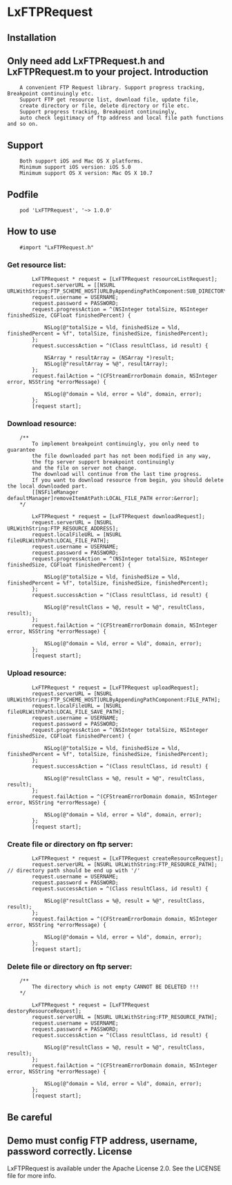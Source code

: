 LxFTPRequest
============
Installation
------------
Only need add LxFTPRequest.h and LxFTPRequest.m to your project.
Introduction
------------
        A convenient FTP Request library. Support progress tracking, Breakpoint continuingly etc.
        Support FTP get resource list, download file, update file, 
        create directory or file, delete directory or file etc.
        Support progress tracking, Breakpoint continuingly, 
        auto check legitimacy of ftp address and local file path functions and so on.
Support
------------
        Both support iOS and Mac OS X platforms.
        Minimum support iOS version: iOS 5.0
        Minimum support OS X version: Mac OS X 10.7
Podfile
------------
        pod 'LxFTPRequest', '~> 1.0.0'
How to use
-----------
        #import "LxFTPRequest.h"
### Get resource list:

            LxFTPRequest * request = [LxFTPRequest resourceListRequest];
            request.serverURL = [[NSURL URLWithString:FTP_SCHEME_HOST]URLByAppendingPathComponent:SUB_DIRECTORY];
            request.username = USERNAME;
            request.password = PASSWORD;
            request.progressAction = ^(NSInteger totalSize, NSInteger finishedSize, CGFloat finishedPercent) {
            
                NSLog(@"totalSize = %ld, finishedSize = %ld, finishedPercent = %f", totalSize, finishedSize, finishedPercent); 
            };
            request.successAction = ^(Class resultClass, id result) {
                               
                NSArray * resultArray = (NSArray *)result;
                NSLog(@"resultArray = %@", resultArray);  
            };
            request.failAction = ^(CFStreamErrorDomain domain, NSInteger error, NSString *errorMessage) {
            
                NSLog(@"domain = %ld, error = %ld", domain, error);
            };
            [request start];

### Download resource:

        /**
            To implement breakpoint continuingly, you only need to guarantee
            the file downloaded part has not been modified in any way, 
            the ftp server support breakpoint continuingly
            and the file on server not change. 
            The download will continue from the last time progress.
            If you want to download resource from begin, you should delete the local downloaded part.
            [[NSFileManager defaultManager]removeItemAtPath:LOCAL_FILE_PATH error:&error];
        */

            LxFTPRequest * request = [LxFTPRequest downloadRequest];
            request.serverURL = [NSURL URLWithString:FTP_RESOURCE_ADDRESS];
            request.localFileURL = [NSURL fileURLWithPath:LOCAL_FILE_PATH];
            request.username = USERNAME;
            request.password = PASSWORD;
            request.progressAction = ^(NSInteger totalSize, NSInteger finishedSize, CGFloat finishedPercent) {
                
                NSLog(@"totalSize = %ld, finishedSize = %ld, finishedPercent = %f", totalSize, finishedSize, finishedPercent); 
            };
            request.successAction = ^(Class resultClass, id result) {
                
                NSLog(@"resultClass = %@, result = %@", resultClass, result);  
            };
            request.failAction = ^(CFStreamErrorDomain domain, NSInteger error, NSString *errorMessage) {
                
                NSLog(@"domain = %ld, error = %ld", domain, error);
            };
            [request start];
            
### Upload resource:

            LxFTPRequest * request = [LxFTPRequest uploadRequest];
            request.serverURL = [NSURL URLWithString:FTP_SCHEME_HOST]URLByAppendingPathComponent:FILE_PATH];
            request.localFileURL = [NSURL fileURLWithPath:LOCAL_FILE_SAVE_PATH];
            request.username = USERNAME;
            request.password = PASSWORD;
            request.progressAction = ^(NSInteger totalSize, NSInteger finishedSize, CGFloat finishedPercent) {
                
                NSLog(@"totalSize = %ld, finishedSize = %ld, finishedPercent = %f", totalSize, finishedSize, finishedPercent); 
            };
            request.successAction = ^(Class resultClass, id result) {
                
                NSLog(@"resultClass = %@, result = %@", resultClass, result);
            };
            request.failAction = ^(CFStreamErrorDomain domain, NSInteger error, NSString *errorMessage) {
                
                NSLog(@"domain = %ld, error = %ld", domain, error);
            };
            [request start];
            

### Create file or directory on ftp server:

            LxFTPRequest * request = [LxFTPRequest createResourceRequest];
            request.serverURL = [NSURL URLWithString:FTP_RESOURCE_PATH];    // directory path should be end up with '/'
            request.username = USERNAME;
            request.password = PASSWORD;
            request.successAction = ^(Class resultClass, id result) {
                
                NSLog(@"resultClass = %@, result = %@", resultClass, result);
            };
            request.failAction = ^(CFStreamErrorDomain domain, NSInteger error, NSString *errorMessage) {
                
                NSLog(@"domain = %ld, error = %ld", domain, error);
            };
            [request start];

### Delete file or directory on ftp server:

        /**
            The directory which is not empty CANNOT BE DELETED !!!
        */

            LxFTPRequest * request = [LxFTPRequest destoryResourceRequest];
            request.serverURL = [NSURL URLWithString:FTP_RESOURCE_PATH];
            request.username = USERNAME;
            request.password = PASSWORD;
            request.successAction = ^(Class resultClass, id result) {
                
                NSLog(@"resultClass = %@, result = %@", resultClass, result);
            };
            request.failAction = ^(CFStreamErrorDomain domain, NSInteger error, NSString *errorMessage) {
                
                NSLog(@"domain = %ld, error = %ld", domain, error);
            };
            [request start];
Be careful            
-----------
Demo must config FTP address, username, password correctly.
License
-----------
LxFTPRequest is available under the Apache License 2.0. See the LICENSE file for more info.


